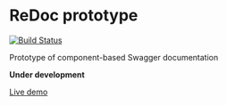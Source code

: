 # ReDoc prototype

[![Build Status](https://travis-ci.org/RomanGotsiy/redoc-prototype.svg?branch=master)](https://travis-ci.org/RomanGotsiy/redoc-prototype)

Prototype of component-based Swagger documentation

**Under development**

[Live demo](http://romangotsiy.github.io/redoc-prototype/)

